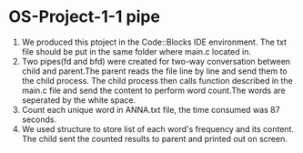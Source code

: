 # OS-Project-1-1 pipe
1. We produced this ptoject in the Code::Blocks IDE environment. The txt file should be put in the same folder where main.c located in.
2. Two pipes(fd and bfd) were created for two-way conversation between child and parent.The parent reads the file line by line and send them to the child process. The child process then calls function described in the main.c file and send the content to perform word count.The words are seperated by the white space.
3. Count each unique word in ANNA.txt file, the time consumed was 87 seconds.
4. We used structure to store list of each word's frequency and its content. The child sent the counted results to parent and printed out on screen.

